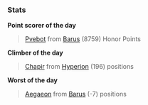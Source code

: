 

### Stats

**Point scorer of the day**
>[Pvebot](/#/character/Barus/502576) from [Barus](/#/ranking/Barus)  (8759) Honor Points


**Climber of the day**
>[Chapir](/#/character/Hyperion/25259) from [Hyperion](/#/ranking/Hyperion)  (196) positions


**Worst of the day**
>[Aegaeon](/#/character/Barus/1187893) from [Barus](/#/ranking/Barus)  (-7) positions



